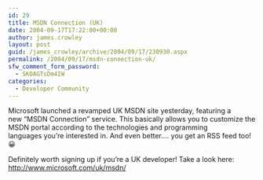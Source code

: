 ```yaml
---
id: 29
title: MSDN Connection (UK)
date: 2004-09-17T17:22:00+00:00
author: james.crowley
layout: post
guid: /james_crowley/archive/2004/09/17/230930.aspx
permalink: /2004/09/17/msdn-connection-uk/
sfw_comment_form_password:
  - SKOAGTsDm4IW
categories:
  - Developer Community
---
```

Microsoft launched a revamped UK MSDN site yesterday, featuring a new&nbsp;&#8220;MSDN Connection&#8221; service. This basically allows you to customize the MSDN portal according to the technologies and programming languages&nbsp;you&#8217;re interested in. And even better&#8230;. you get an RSS feed too! 😀

Definitely worth signing up if you&#8217;re a UK developer! Take a look here: <http://www.microsoft.com/uk/msdn/>&nbsp;